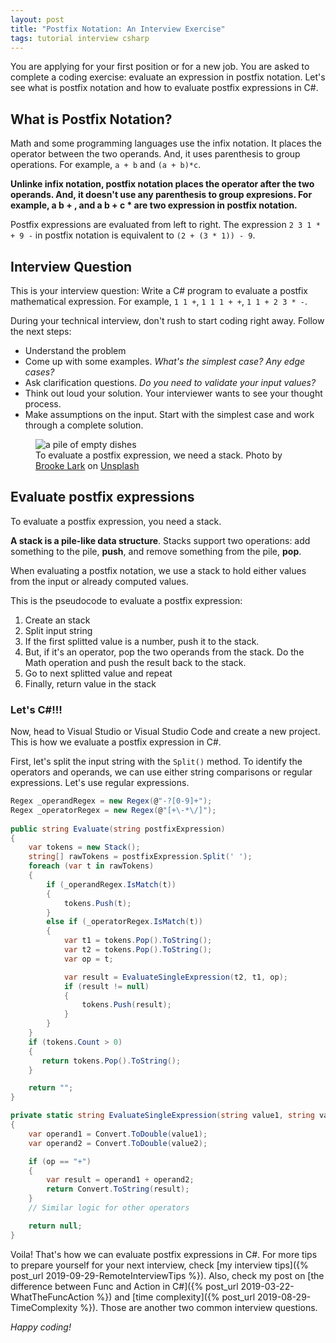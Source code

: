 ```yaml
---
layout: post
title: "Postfix Notation: An Interview Exercise"
tags: tutorial interview csharp
---
```


You are applying for your first position or for a new job. You are asked to complete a coding exercise: evaluate an expression in postfix notation. Let's see what is postfix notation and how to evaluate postfix expressions in C#.

## What is Postfix Notation?

Math and some programming languages use the infix notation. It places the operator between the two operands. And, it uses parenthesis to group operations. For example, `a + b` and `(a + b)*c`.

**Unlinke infix notation, postfix notation places the operator after the two operands. And, it doesn't use any parenthesis to group expresions. For example, a b + , and  a b + c * are two expression in postfix notation.**

Postfix expressions are evaluated from left to right. The expression `2 3 1 * + 9 -`  in postfix notation is equivalent to `(2 + (3 * 1)) - 9`.

## Interview Question

This is your interview question: Write a C# program to evaluate a postfix mathematical expression. For example, `1 1 +`, `1 1 1 + +`, `1 1 + 2 3 * -`.

During your technical interview, don't rush to start coding right away. Follow the next steps:

* Understand the problem
* Come up with some examples. _What's the simplest case? Any edge cases?_
* Ask clarification questions. _Do you need to validate your input values?_
* Think out loud your solution. Your interviewer wants to see your thought process.
* Make assumptions on the input. Start with the simplest case and work through a complete solution.

<figure>
<img src="https://images.unsplash.com/photo-1484632105053-8662f3194e7f?ixlib=rb-1.2.1&q=80&fm=jpg&crop=entropy&cs=tinysrgb&w=800&h=400&fit=crop" alt="a pile of empty dishes" />

<figcaption>To evaluate a postfix expression, we need a stack. <span>Photo by <a href="https://unsplash.com/@brookelark?utm_source=unsplash&amp;utm_medium=referral&amp;utm_content=creditCopyText">Brooke Lark</a> on <a href="https://unsplash.com/photos/KyUmKlXrhAM?utm_source=unsplash&amp;utm_medium=referral&amp;utm_content=creditCopyText">Unsplash</a></span></figcaption>
</figure>

## Evaluate postfix expressions

To evaluate a postfix expression, you need a stack.

**A stack is a pile-like data structure**. Stacks support two operations: add something to the pile, **push**, and remove something from the pile, **pop**.

When evaluating a postfix notation, we use a stack to hold either values from the input or already computed values.

This is the pseudocode to evaluate a postfix expression:

1. Create an stack
2. Split input string
3. If the first splitted value is a number, push it to the stack.
4. But, if it's an operator, pop the two operands from the stack. Do the Math operation and push the result back to the stack.
5. Go to next splitted value and repeat
6. Finally, return value in the stack

### Let's C#!!!

Now, head to Visual Studio or Visual Studio Code and create a new project. This is how we evaluate a postfix expression in C#.

First, let's split the input string with the `Split()` method. To identify the operators and operands, we can use either string comparisons or regular expressions. Let's use regular expressions.

```csharp
Regex _operandRegex = new Regex(@"-?[0-9]+");
Regex _operatorRegex = new Regex(@"[+\-*\/]");
        
public string Evaluate(string postfixExpression)
{
    var tokens = new Stack();
    string[] rawTokens = postfixExpression.Split(' ');
    foreach (var t in rawTokens)
    {
        if (_operandRegex.IsMatch(t))
        {
            tokens.Push(t);
        }
        else if (_operatorRegex.IsMatch(t))
        {
            var t1 = tokens.Pop().ToString();
            var t2 = tokens.Pop().ToString();
            var op = t;

            var result = EvaluateSingleExpression(t2, t1, op);
            if (result != null)
            {
                tokens.Push(result);
            }
        }
    }
    if (tokens.Count > 0)
    {
       return tokens.Pop().ToString();
    }

    return "";
}

private static string EvaluateSingleExpression(string value1, string value2, string op)
{
    var operand1 = Convert.ToDouble(value1);
    var operand2 = Convert.ToDouble(value2);

    if (op == "+")
    {
        var result = operand1 + operand2;
        return Convert.ToString(result);
    }
    // Similar logic for other operators

    return null;
}
```

Voila! That's how we can evaluate postfix expressions in C#. For more tips to prepare yourself for your next interview, check [my interview tips]({% post_url 2019-09-29-RemoteInterviewTips %}). Also, check my post on [the difference between Func and Action in C#]({% post_url 2019-03-22-WhatTheFuncAction %}) and [time complexity]({% post_url 2019-08-29-TimeComplexity %}). Those are another two common interview questions.

_Happy coding!_
